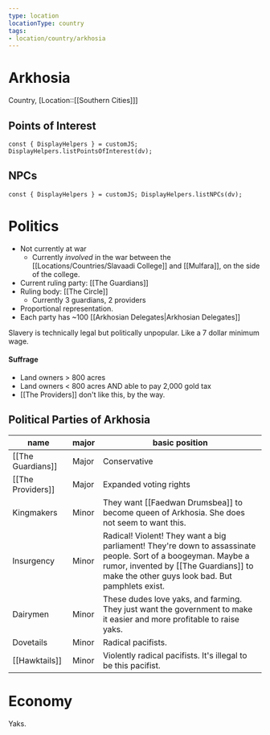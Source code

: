 ```yaml
---
type: location
locationType: country
tags: 
- location/country/arkhosia
---
```


# Arkhosia
Country, [Location::[[Southern Cities]]]


## Points of Interest
```dataviewjs
const { DisplayHelpers } = customJS; DisplayHelpers.listPointsOfInterest(dv);
```

## NPCs

```dataviewjs
const { DisplayHelpers } = customJS; DisplayHelpers.listNPCs(dv);
```


# Politics

* Not currently at war
	* Currently *involved* in the war between the [[Locations/Countries/Slavaadi College]] and [[Mulfara]], on the side of the college.
* Current ruling party: [[The Guardians]]
* Ruling body: [[The Circle]] 
	* Currently 3 guardians, 2 providers
* Proportional representation.
* Each party has ~100 [[Arkhosian Delegates|Arkhosian Delegates]]

Slavery is technically legal but politically unpopular. Like a 7 dollar minimum wage. 

#### Suffrage
* Land owners > 800 acres 
* Land owners < 800 acres AND able to pay 2,000 gold tax
* [[The Providers]] don't like this, by the way. 


## Political Parties of Arkhosia

|name 				| major	 | basic position |
|-------------------|--------|-----------------|
|[[The Guardians]]	| Major	 | Conservative		|
|[[The Providers]]	| Major	 | Expanded voting rights |
|Kingmakers			| Minor	 | They want [[Faedwan Drumsbea]] to become queen of Arkhosia. She does not seem to want this. 	|
|Insurgency			| Minor	 | Radical! Violent! They want a big parliament! They're down to assassinate people. Sort of a boogeyman. Maybe a rumor, invented by [[The Guardians]] to make the other guys look bad. But pamphlets exist. 	|
|Dairymen			| Minor	 | These dudes love yaks, and farming. They just want the government to make it easier and more profitable to raise yaks. 
|Dovetails			| Minor	| Radical pacifists. |
|[[Hawktails]]			| Minor	| Violently radical pacifists. It's illegal to be this pacifist. |

# Economy
Yaks.
